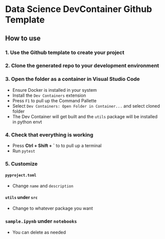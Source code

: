 # Data Science DevContainer Github Template

## How to use

### 1. Use the Github template to create your project

### 2. Clone the generated repo to your development environment

### 3. Open the folder as a container in Visual Studio Code
- Ensure Docker is installed in your system
- Install the `Dev Containers` extension
- Press `F1` to pull up the Command Pallette
- Select `Dev Containers: Open Folder in Container...` and select cloned folder
- The Dev Container will get built and the `utils` package will be installed in python envt

### 4. Check that everything is working
- Press **Ctrl + Shift + \`** to to pull up a terminal
- Run `pytest`

### 5. Customize

#### `pyproject.toml`
- Change `name` and `description`

#### `utils` under `src`
- Change to whatever package you want

### `sample.ipynb` under `notebooks`
- You can delete as needed

